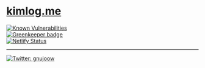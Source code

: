 # [kimlog.me](kimlog.me)

[![Known Vulnerabilities](https://snyk.io/test/github/gnujoow/kimlog.me/badge.svg)](https://snyk.io/test/github/gnujoow/kimlog.me)   
[![Greenkeeper badge](https://badges.greenkeeper.io/gnujoow/kimlog.me.svg)](https://greenkeeper.io/)  
[![Netlify Status](https://api.netlify.com/api/v1/badges/de40f6d4-d452-4f42-9b71-b82009df3505/deploy-status)](https://app.netlify.com/sites/kimlog/deploys)

---

<p>
  <a href="https://twitter.com/gnujoow">
    <img alt="Twitter: gnujoow" src="https://img.shields.io/twitter/follow/gnujoow.svg?style=social" target="_blank" />
  </a>
</p>
